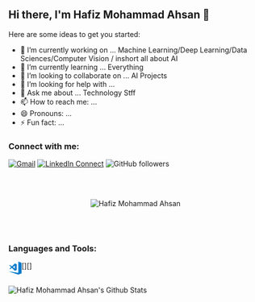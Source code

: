 ## Hi there, I'm Hafiz Mohammad Ahsan 👋


Here are some ideas to get you started:

- 🔭 I’m currently working on ... Machine Learning/Deep Learning/Data Sciences/Computer Vision / inshort all about AI
- 🌱 I’m currently learning ... Everything
- 👯 I’m looking to collaborate on ... AI Projects
- 🤔 I’m looking for help with ...
- 💬 Ask me about ... Technology Stff
- 📫 How to reach me: ...
- 😄 Pronouns: ...
- ⚡ Fun fact: ...

### Connect with me:

[![Gmail](https://img.shields.io/badge/%20-Send%20Mail-black?color=14171A&labelColor=ef5350&logo=gmail&logoColor=ffffff)](mailto:hafizbahadur786@gmail.com?subject=From%20GitHub&body=Hi,%20there.%20Found%20you%20from%20GitHub.)
[![LinkedIn Connect](https://img.shields.io/badge/%20-Connect-black?color=14171A&labelColor=212121&logo=linkedin&logoColor=ffffff)](https://www.linkedin.com/in/hafiz-mohammad-ahsan-4248181a0/)
![GitHub followers](https://img.shields.io/github/followers/hafizmahsan?label=follow&style=social)

<br />
<br />
<p align="center"> <img src="https://komarev.com/ghpvc/?username=hafizmahsan" alt="Hafiz Mohammad Ahsan" /> </p>

<br />
<br />


### Languages and Tools:

[<img align="left" alt="Visual Studio Code" width="26px" src="https://raw.githubusercontent.com/github/explore/80688e429a7d4ef2fca1e82350fe8e3517d3494d/topics/visual-studio-code/visual-studio-code.png" />][]

<br />


<img align="left" alt="Hafiz Mohammad Ahsan's Github Stats" src="https://github-readme-stats.vercel.app/api?username=hafizmahsan&show_icons=true&hide_border=true" />
